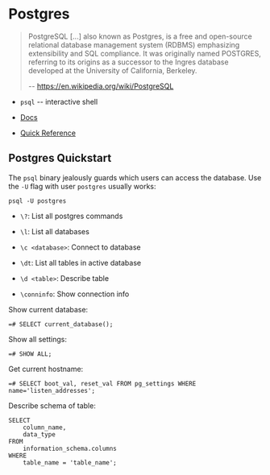 # Postgres

> PostgreSQL [...] also known as Postgres, is a free and open-source relational database management system (RDBMS) emphasizing extensibility and SQL compliance. It was originally named POSTGRES, referring to its origins as a successor to the Ingres database developed at the University of California, Berkeley.
>
> -- https://en.wikipedia.org/wiki/PostgreSQL

* `psql` -- interactive shell

* [Docs]( https://www.postgresql.org/docs/current/)
* [Quick Reference ](https://quickref.me/postgres)

## Postgres Quickstart


The `psql` binary jealously guards which users can access the database. Use the `-U` flag with user `postgres` usually works:

```
psql -U postgres
```

* `\?`: List all postgres commands
* `\l`: List all databases
* `\c <database>`: Connect to database
* `\dt`: List all tables in active database
* `\d <table>`: Describe table

* `\conninfo`: Show connection info

Show current database:
```
=# SELECT current_database();
```

Show all settings:
```
=# SHOW ALL;
```

Get current hostname:
```
=# SELECT boot_val, reset_val FROM pg_settings WHERE name='listen_addresses';
```

Describe schema of table:
```
SELECT
    column_name,
    data_type
FROM
    information_schema.columns
WHERE
    table_name = 'table_name';
```
